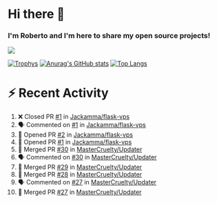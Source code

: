 # Hi there 👋
### I'm Roberto and I'm here to share my open source projects!

<img src="https://komarev.com/ghpvc/?username=mastercruelty&label=Profile views&color=0e75b6"><br>

[![Trophys](https://github-profile-trophy.vercel.app/?username=mastercruelty)](https://github.com/ryo-ma/github-profile-trophy)
[![Anurag's GitHub stats](https://github-readme-stats.vercel.app/api?username=mastercruelty&show_icons=true&theme=tokyonight)](https://github.com/anuraghazra/github-readme-stats)
[![Top Langs](https://github-readme-stats.vercel.app/api/top-langs/?username=mastercruelty&layout=compact)](https://github.com/anuraghazra/github-readme-stats)

# :zap: Recent Activity
<!--START_SECTION:activity-->
1. ❌ Closed PR [#1](https://github.com/Jackamma/flask-vps/pull/1) in [Jackamma/flask-vps](https://github.com/Jackamma/flask-vps)
2. 🗣 Commented on [#1](https://github.com/Jackamma/flask-vps/issues/1) in [Jackamma/flask-vps](https://github.com/Jackamma/flask-vps)
3. 💪 Opened PR [#2](https://github.com/Jackamma/flask-vps/pull/2) in [Jackamma/flask-vps](https://github.com/Jackamma/flask-vps)
4. 💪 Opened PR [#1](https://github.com/Jackamma/flask-vps/pull/1) in [Jackamma/flask-vps](https://github.com/Jackamma/flask-vps)
5. 🎉 Merged PR [#30](https://github.com/MasterCruelty/Updater/pull/30) in [MasterCruelty/Updater](https://github.com/MasterCruelty/Updater)
6. 🗣 Commented on [#30](https://github.com/MasterCruelty/Updater/issues/30) in [MasterCruelty/Updater](https://github.com/MasterCruelty/Updater)
7. 🎉 Merged PR [#29](https://github.com/MasterCruelty/Updater/pull/29) in [MasterCruelty/Updater](https://github.com/MasterCruelty/Updater)
8. 🎉 Merged PR [#28](https://github.com/MasterCruelty/Updater/pull/28) in [MasterCruelty/Updater](https://github.com/MasterCruelty/Updater)
9. 🗣 Commented on [#27](https://github.com/MasterCruelty/Updater/issues/27) in [MasterCruelty/Updater](https://github.com/MasterCruelty/Updater)
10. 🎉 Merged PR [#27](https://github.com/MasterCruelty/Updater/pull/27) in [MasterCruelty/Updater](https://github.com/MasterCruelty/Updater)
<!--END_SECTION:activity-->
